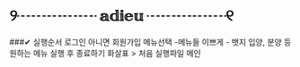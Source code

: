 #                  ୨┈┈┈┈┈         𝕒𝕕𝕚𝕖𝕦        ┈┈┈┈┈୧
###✔ 
실행순서
로그인 아니면 회원가입
메뉴선택
-메뉴들 이쁘게 - 뱃지
입양, 분양 등 원하는 메뉴 실행 후 
종료하기
 화살표 > 처음 실행파일 메인

